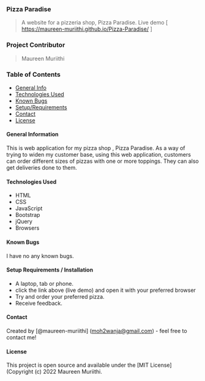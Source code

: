 ### Pizza Paradise

> A website for a pizzeria shop, Pizza Paradise.
> Live demo [ https://maureen-muriithi.github.io/Pizza-Paradise/ ]

### Project Contributor

> Maureen Muriithi

### Table of Contents

- [General Info](#general-information)
- [Technologies Used](#technologies-used)
- [Known Bugs](#known-bugs)
- [Setup/Requirements](#setup/requirements)
- [Contact](#contact)
- [License](#license)

#### General Information

This is web application for my pizza shop , Pizza Paradise. As a way of trying to widen my customer base, using this web application, customers can order different sizes of pizzas with one or more toppings. They can also get deliveries done to them.

#### Technologies Used

- HTML
- CSS
- JavaScript
- Bootstrap
- jQuery
- Browsers

#### Known Bugs

I have no any known bugs.

#### Setup Requirements / Installation

- A laptop, tab or phone.
- click the link above (live demo) and open it with your preferred browser
- Try and order your preferred pizza.
- Receive feedback.

#### Contact

Created by [@maureen-muriithi] (moh2wanja@gmail.com) - feel free to contact me!

#### License

This project is open source and available under the [MIT License] (Copyright (c) 2022 Maureen Muriithi.
